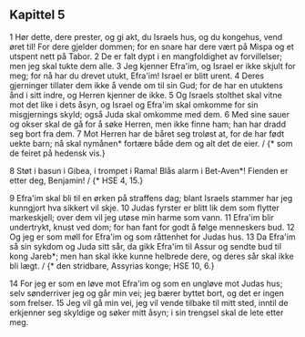 ## Kapittel 5

1 Hør dette, dere prester, og gi akt, du Israels hus, og du kongehus, vend øret til! For dere gjelder dommen; for en snare har dere vært på Mispa og et utspent nett på Tabor.
2 De er falt dypt i en mangfoldighet av forvillelser; men jeg skal tukte dem alle.
3 Jeg kjenner Efra'im, og Israel er ikke skjult for meg; for nå har du drevet utukt, Efra'im! Israel er blitt urent.
4 Deres gjerninger tillater dem ikke å vende om til sin Gud; for de har en utuktens ånd i sitt indre, og Herren kjenner de ikke.
5 Og Israels stolthet skal vitne mot det like i dets åsyn, og Israel og Efra'im skal omkomme for sin misgjernings skyld; også Juda skal omkomme med dem.
6 Med sine sauer og okser skal de gå for å søke Herren, men ikke finne ham; han har dradd seg bort fra dem.
7 Mot Herren har de båret seg troløst at, for de har født uekte barn; nå skal nymånen* fortære både dem og alt det de eier. / {* som de feiret på hedensk vis.}

8 Støt i basun i Gibea, i trompet i Rama! Blås alarm i Bet-Aven*! Fienden er etter deg, Benjamin! / {* HSE 4, 15.}

9 Efra'im skal bli til en ørken på straffens dag; blant Israels stammer har jeg kunngjort hva sikkert vil skje.
10 Judas fyrster er blitt lik dem som flytter markeskjell; over dem vil jeg utøse min harme som vann.
11 Efra'im blir undertrykt, knust ved dom; for han fant for godt å følge menneskers bud.
12 Og jeg er som møll for Efra'im og som råttenhet for Judas hus.
13 Da Efra'im så sin sykdom og Juda sitt sår, da gikk Efra'im til Assur og sendte bud til kong Jareb*; men han skal ikke kunne helbrede dere, og deres sår skal ikke bli lægt. / {* den stridbare, Assyrias konge; HSE 10, 6.}

14 For jeg er som en løve mot Efra'im og som en ungløve mot Judas hus; selv sønderriver jeg og går min vei; jeg bærer byttet bort, og det er ingen som frelser.
15 Jeg vil gå min vei, jeg vil vende tilbake til mitt sted, inntil de erkjenner seg skyldige og søker mitt åsyn; i sin trengsel skal de lete etter meg.

